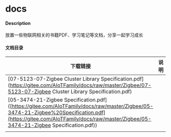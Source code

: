 # docs

#### Description
放置一些物联网相关的书籍PDF、学习笔记等文档，分享一起学习成长

#### 文档目录
| 下载链接                                                     | 说明 |
| ------------------------------------------------------------ | ---- |
| [07-5123-07-Zigbee Cluster Library Specification.pdf](https://gitee.com/AIoTFamily/docs/raw/master/Zigbee/07-5123-07-Zigbee Cluster Library Specification.pdf) |      |
| [05-3474-21-Zigbee Specification.pdf]([https://gitee.com/AIoTFamily/docs/raw/master/Zigbee/05-3474-21-Zigbee%20Specification.pdf](https://gitee.com/AIoTFamily/docs/raw/master/Zigbee/05-3474-21-Zigbee Specification.pdf)) |      |
|                                                              |      |


